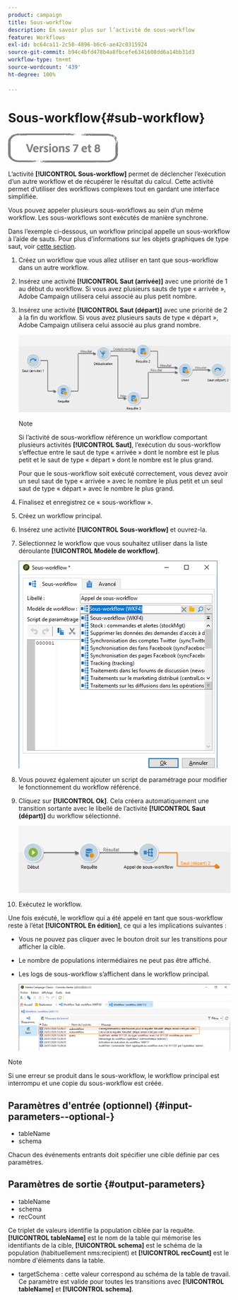 ```yaml
---
product: campaign
title: Sous-workflow
description: En savoir plus sur l’activité de sous-workflow
feature: Workflows
exl-id: bc64ca11-2c50-4896-b6c6-ae42c0315924
source-git-commit: b94c4bfd478b4a8fbcefe6341608dd6a14bb31d3
workflow-type: tm+mt
source-wordcount: '439'
ht-degree: 100%

---
```


# Sous-workflow{#sub-workflow}

![](../../assets/common.svg)

L’activité **[!UICONTROL Sous-workflow]** permet de déclencher l’exécution d’un autre workflow et de récupérer le résultat du calcul. Cette activité permet d’utiliser des workflows complexes tout en gardant une interface simplifiée.

Vous pouvez appeler plusieurs sous-workflows au sein d’un même workflow. Les sous-workflows sont exécutés de manière synchrone.

Dans l’exemple ci-dessous, un workflow principal appelle un sous-workflow à l’aide de sauts. Pour plus d’informations sur les objets graphiques de type saut, voir [cette section](jump--start-point-and-end-point-.md).

1. Créez un workflow que vous allez utiliser en tant que sous-workflow dans un autre workflow.
1. Insérez une activité **[!UICONTROL Saut (arrivée)]** avec une priorité de 1 au début du workflow. Si vous avez plusieurs sauts de type « arrivée », Adobe Campaign utilisera celui associé au plus petit nombre.
1. Insérez une activité **[!UICONTROL Saut (départ)]** avec une priorité de 2 à la fin du workflow. Si vous avez plusieurs sauts de type « départ », Adobe Campaign utilisera celui associé au plus grand nombre.

   ![](assets/subworkflow_jumps.png)

   >[!NOTE]
   >
   >Si l’activité de sous-workflow référence un workflow comportant plusieurs activités **[!UICONTROL Saut]**, l’exécution du sous-workflow s’effectue entre le saut de type « arrivée » dont le nombre est le plus petit et le saut de type « départ » dont le nombre est le plus grand.
   >
   >Pour que le sous-workflow soit exécuté correctement, vous devez avoir un seul saut de type « arrivée » avec le nombre le plus petit et un seul saut de type « départ » avec le nombre le plus grand.

1. Finalisez et enregistrez ce « sous-workflow ».
1. Créez un workflow principal.
1. Insérez une activité **[!UICONTROL Sous-workflow]** et ouvrez-la.
1. Sélectionnez le workflow que vous souhaitez utiliser dans la liste déroulante **[!UICONTROL Modèle de workflow]**.

   ![](assets/subworkflow_selection.png)

1. Vous pouvez également ajouter un script de paramétrage pour modifier le fonctionnement du workflow référencé.
1. Cliquez sur **[!UICONTROL Ok]**. Cela créera automatiquement une transition sortante avec le libellé de l’activité **[!UICONTROL Saut (départ)]** du workflow sélectionné.

   ![](assets/subworkflow_outbound.png)

1. Exécutez le workflow.

Une fois exécuté, le workflow qui a été appelé en tant que sous-workflow reste à l’état **[!UICONTROL En édition]**, ce qui a les implications suivantes :

* Vous ne pouvez pas cliquer avec le bouton droit sur les transitions pour afficher la cible.
* Le nombre de populations intermédiaires ne peut pas être affiché.
* Les logs de sous-workflow s’affichent dans le workflow principal.

   ![](assets/subworkflow_logs.png)

>[!NOTE]
>
>Si une erreur se produit dans le sous-workflow, le workflow principal est interrompu et une copie du sous-workflow est créée.

## Paramètres d&#39;entrée (optionnel) {#input-parameters--optional-}

* tableName
* schema

Chacun des événements entrants doit spécifier une cible définie par ces paramètres.

## Paramètres de sortie {#output-parameters}

* tableName
* schema
* recCount

Ce triplet de valeurs identifie la population ciblée par la requête. **[!UICONTROL tableName]** est le nom de la table qui mémorise les identifiants de la cible, **[!UICONTROL schema]** est le schéma de la population (habituellement nms:recipient) et **[!UICONTROL recCount]** est le nombre d&#39;éléments dans la table.

* targetSchema : cette valeur correspond au schéma de la table de travail. Ce paramètre est valide pour toutes les transitions avec **[!UICONTROL tableName]** et **[!UICONTROL schema]**.
